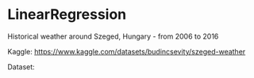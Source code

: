 # LinearRegression

Historical weather around Szeged, Hungary - from 2006 to 2016

Kaggle: https://www.kaggle.com/datasets/budincsevity/szeged-weather 

Dataset: 


